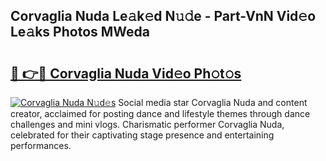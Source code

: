 ## Corvaglia Nuda Le𝚊k𝚎d N𝚞𝚍e - Part-VnN Vid𝚎o Le𝚊ks Photos MWeda

# <h2><a href="http://fbdg06.evod.top/?m=Corvaglia+Nuda">🔗 👉🔴 Corvaglia Nuda Vid𝚎o Ph𝚘t𝚘s</a></h2>

[![Corvaglia Nuda N𝚞d𝚎s](https://i.imgur.com/8V9OHl7.gif)](http://fbdg06.evod.top/?m=Corvaglia+Nuda)
Social media star Corvaglia Nuda and content creator, acclaimed for posting dance and lifestyle themes through dance challenges and mini vlogs. Charismatic performer Corvaglia Nuda, celebrated for their captivating stage presence and entertaining performances. 
